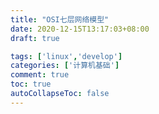```yaml
---
title: "OSI七层网络模型"
date: 2020-12-15T13:17:03+08:00
draft: true

tags: ['linux','develop']
categories: ['计算机基础']
comment: true
toc: true
autoCollapseToc: false
---
```


